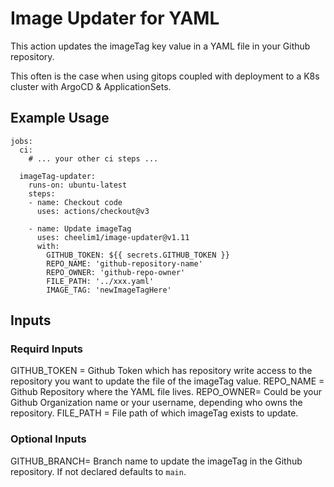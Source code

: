 # Image Updater for YAML

This action updates the imageTag key value in a YAML file in your Github repository.

This often is the case when using gitops coupled with deployment to a K8s cluster with ArgoCD & ApplicationSets.

## Example Usage
```
jobs:
  ci:
    # ... your other ci steps ...

  imageTag-updater:
    runs-on: ubuntu-latest
    steps:
    - name: Checkout code
      uses: actions/checkout@v3

    - name: Update imageTag
      uses: cheelim1/image-updater@v1.11
      with:
        GITHUB_TOKEN: ${{ secrets.GITHUB_TOKEN }}
        REPO_NAME: 'github-repository-name'
        REPO_OWNER: 'github-repo-owner'
        FILE_PATH: '../xxx.yaml'
        IMAGE_TAG: 'newImageTagHere'
```

## Inputs
### Requird Inputs
GITHUB_TOKEN = Github Token which has repository write access to the repository you want to update the file of the imageTag value.
REPO_NAME = Github Repository where the YAML file lives.
REPO_OWNER= Could be your Github Organization name or your username, depending who owns the repository.
FILE_PATH = File path of which imageTag exists to update.

### Optional Inputs
GITHUB_BRANCH= Branch name to update the imageTag in the Github repository. If not declared defaults to `main`.